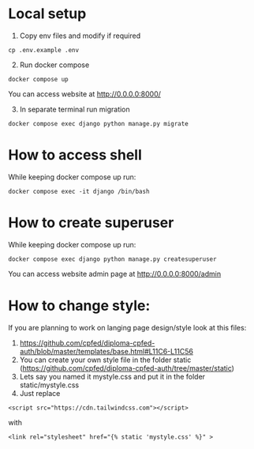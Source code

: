 # Local setup


1. Copy env files and modify if required
```
cp .env.example .env
```
2. Run docker compose
```
docker compose up
```
You can access website at http://0.0.0.0:8000/

3. In separate terminal run migration
```
docker compose exec django python manage.py migrate
```


# How to access shell
While keeping docker compose up run:
```
docker compose exec -it django /bin/bash
```

# How to create superuser
While keeping docker compose up run:
```
docker compose exec django python manage.py createsuperuser
```
You can access website admin page  at http://0.0.0.0:8000/admin



# How to change style:
If you are planning to work on langing page design/style look at this files:
1. https://github.com/cpfed/diploma-cpfed-auth/blob/master/templates/base.html#L11C6-L11C56
2. You can create your own style file in the folder static (https://github.com/cpfed/diploma-cpfed-auth/tree/master/static)
3. Lets say you named it mystyle.css and put it in the folder static/mystyle.css
4. Just replace
```
<script src="https://cdn.tailwindcss.com"></script>
```
with
```
<link rel="stylesheet" href="{% static 'mystyle.css' %}" >
```


